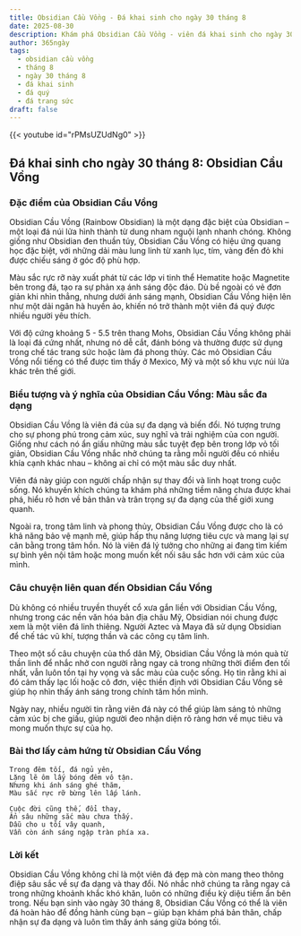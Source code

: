 ```yaml
---
title: Obsidian Cầu Vồng - Đá khai sinh cho ngày 30 tháng 8
date: 2025-08-30
description: Khám phá Obsidian Cầu Vồng - viên đá khai sinh cho ngày 30 tháng 8, biểu tượng của Màu sắc đa dạng. Cùng tìm hiểu ý nghĩa sâu sắc của viên đá độc đáo này.
author: 365ngày
tags:
  - obsidian cầu vồng
  - tháng 8
  - ngày 30 tháng 8
  - đá khai sinh
  - đá quý
  - đá trang sức
draft: false
---
```


{{< youtube id="rPMsUZUdNg0" >}}

## Đá khai sinh cho ngày 30 tháng 8: Obsidian Cầu Vồng

### Đặc điểm của Obsidian Cầu Vồng

Obsidian Cầu Vồng (Rainbow Obsidian) là một dạng đặc biệt của Obsidian – một loại đá núi lửa hình thành từ dung nham nguội lạnh nhanh chóng. Không giống như Obsidian đen thuần túy, Obsidian Cầu Vồng có hiệu ứng quang học đặc biệt, với những dải màu lung linh từ xanh lục, tím, vàng đến đỏ khi được chiếu sáng ở góc độ phù hợp.

Màu sắc rực rỡ này xuất phát từ các lớp vi tinh thể Hematite hoặc Magnetite bên trong đá, tạo ra sự phản xạ ánh sáng độc đáo. Dù bề ngoài có vẻ đơn giản khi nhìn thẳng, nhưng dưới ánh sáng mạnh, Obsidian Cầu Vồng hiện lên như một dải ngân hà huyền ảo, khiến nó trở thành một viên đá quý được nhiều người yêu thích.

Với độ cứng khoảng 5 - 5.5 trên thang Mohs, Obsidian Cầu Vồng không phải là loại đá cứng nhất, nhưng nó dễ cắt, đánh bóng và thường được sử dụng trong chế tác trang sức hoặc làm đá phong thủy. Các mỏ Obsidian Cầu Vồng nổi tiếng có thể được tìm thấy ở Mexico, Mỹ và một số khu vực núi lửa khác trên thế giới.

### Biểu tượng và ý nghĩa của Obsidian Cầu Vồng: Màu sắc đa dạng

Obsidian Cầu Vồng là viên đá của sự đa dạng và biến đổi. Nó tượng trưng cho sự phong phú trong cảm xúc, suy nghĩ và trải nghiệm của con người. Giống như cách nó ẩn giấu những màu sắc tuyệt đẹp bên trong lớp vỏ tối giản, Obsidian Cầu Vồng nhắc nhở chúng ta rằng mỗi người đều có nhiều khía cạnh khác nhau – không ai chỉ có một màu sắc duy nhất.

Viên đá này giúp con người chấp nhận sự thay đổi và linh hoạt trong cuộc sống. Nó khuyến khích chúng ta khám phá những tiềm năng chưa được khai phá, hiểu rõ hơn về bản thân và trân trọng sự đa dạng của thế giới xung quanh.

Ngoài ra, trong tâm linh và phong thủy, Obsidian Cầu Vồng được cho là có khả năng bảo vệ mạnh mẽ, giúp hấp thụ năng lượng tiêu cực và mang lại sự cân bằng trong tâm hồn. Nó là viên đá lý tưởng cho những ai đang tìm kiếm sự bình yên nội tâm hoặc mong muốn kết nối sâu sắc hơn với cảm xúc của mình.

### Câu chuyện liên quan đến Obsidian Cầu Vồng

Dù không có nhiều truyền thuyết cổ xưa gắn liền với Obsidian Cầu Vồng, nhưng trong các nền văn hóa bản địa châu Mỹ, Obsidian nói chung được xem là một viên đá linh thiêng. Người Aztec và Maya đã sử dụng Obsidian để chế tác vũ khí, tượng thần và các công cụ tâm linh.

Theo một số câu chuyện của thổ dân Mỹ, Obsidian Cầu Vồng là món quà từ thần linh để nhắc nhở con người rằng ngay cả trong những thời điểm đen tối nhất, vẫn luôn tồn tại hy vọng và sắc màu của cuộc sống. Họ tin rằng khi ai đó cảm thấy lạc lối hoặc cô đơn, việc thiền định với Obsidian Cầu Vồng sẽ giúp họ nhìn thấy ánh sáng trong chính tâm hồn mình.

Ngày nay, nhiều người tin rằng viên đá này có thể giúp làm sáng tỏ những cảm xúc bị che giấu, giúp người đeo nhận diện rõ ràng hơn về mục tiêu và mong muốn thực sự của họ.

### Bài thơ lấy cảm hứng từ Obsidian Cầu Vồng

```
Trong đêm tối, đá ngủ yên,  
Lặng lẽ ôm lấy bóng đêm vô tận.  
Nhưng khi ánh sáng ghé thăm,  
Màu sắc rực rỡ bừng lên lấp lánh.  

Cuộc đời cũng thế, đổi thay,  
Ẩn sâu những sắc màu chưa thấy.  
Dẫu cho u tối vây quanh,  
Vẫn còn ánh sáng ngập tràn phía xa.  
```

### Lời kết

Obsidian Cầu Vồng không chỉ là một viên đá đẹp mà còn mang theo thông điệp sâu sắc về sự đa dạng và thay đổi. Nó nhắc nhở chúng ta rằng ngay cả trong những khoảnh khắc khó khăn, luôn có những điều kỳ diệu tiềm ẩn bên trong. Nếu bạn sinh vào ngày 30 tháng 8, Obsidian Cầu Vồng có thể là viên đá hoàn hảo để đồng hành cùng bạn – giúp bạn khám phá bản thân, chấp nhận sự đa dạng và luôn tìm thấy ánh sáng giữa bóng tối.